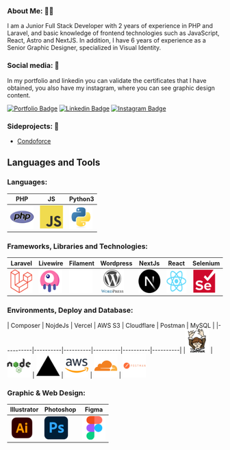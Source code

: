 ### About Me: 🧑‍🦱
I am a Junior Full Stack Developer with 2 years of experience in PHP and Laravel, and basic knowledge of frontend technologies such as JavaScript, React, Astro and NextJS. In addition, I have 6 years of experience as a Senior Graphic Designer, specialized in Visual Identity.
       
   
### Social media: 📡
In my portfolio and linkedin you can validate the certificates that I have obtained, you also have my instagram, where you can see graphic design content.

[![Portfolio Badge](https://img.shields.io/badge/portfolio-gray?style=for-the-badge&logo=showwcase)](https://jesus-portfolio.vercel.app/)
[![Linkedin Badge](https://img.shields.io/badge/linkedin-gray?style=for-the-badge&logo=linkedin)](https://www.linkedin.com/in/jesuiz/)
[![Instagram Badge](https://img.shields.io/badge/instagram-gray?style=for-the-badge&logo=instagram&logoColor=white)](https://www.instagram.com/jesuiz.design/)


### Sideprojects: 🚀
- [Condoforce](https://github.com/Jesuiz/Condoforce)


## Languages and Tools
<div>

### Languages:
| PHP | JS | Python3 |
|----------|----------|----------|
|  <img src="https://github.com/devicons/devicon/blob/master/icons/php/php-original.svg" title="PHP"  alt="php" width="55" height="55"/> | <img src="https://github.com/devicons/devicon/blob/master/icons/javascript/javascript-original.svg" title="JavaScript" alt="JavaScript" width="55" height="55"/> | <img src="https://github.com/devicons/devicon/blob/master/icons/python/python-original.svg" title="Python"  alt="Python" width="55" height="55"/>



### Frameworks, Libraries and Technologies:

| Laravel | Livewire | Filament | Wordpress | NextJs | React | Selenium |
|----------|----------|----------|----------|----------|----------|----------|
|<img src="https://github.com/devicons/devicon/blob/master/icons/laravel/laravel-original.svg" title="Laravel"  alt="Laravel" width="55" height="55"/> |  <img src="https://github.com/devicons/devicon/blob/master/icons/livewire/livewire-original.svg" title="Livewire"  alt="Livewire" width="55" height="55"/> |  <img src="assets\filament-php.svg" title="Filament" alt="Filament" width="55" height="55"/> | <img src="https://github.com/devicons/devicon/blob/master/icons/wordpress/wordpress-original.svg" title="SQLite" alt="SQLite" width="55" height="55"/> | <img src="https://github.com/devicons/devicon/blob/master/icons/nextjs/nextjs-original.svg" title="SQLite" alt="SQLite" width="55" height="55"/> | <img src="https://github.com/devicons/devicon/blob/master/icons/react/react-original.svg" title="React"  alt="React" width="55" height="55"/> | <img src="https://github.com/devicons/devicon/blob/master/icons/selenium/selenium-original.svg" title="Selenium"  alt="Selenium" width="55" height="55"/>



### Environments, Deploy and Database:

| Composer | NojdeJs | Vercel | AWS S3 | Cloudflare | Postman | MySQL |
|----------|----------|----------|----------|----------|----------|
|<img src="https://github.com/devicons/devicon/blob/master/icons/composer/composer-original.svg" title="Composer" alt="Composer" width="55" height="55"/> | <img src="https://github.com/devicons/devicon/blob/master/icons/nodejs/nodejs-original-wordmark.svg" title="nodejs" alt="NodeJS" width="55" height="55"/> | <img src="https://github.com/devicons/devicon/blob/master/icons/vercel/vercel-original.svg" title="Vercel" alt="Vercel" width="55" height="55"/> | <img src="https://github.com/devicons/devicon/blob/master/icons/amazonwebservices/amazonwebservices-original-wordmark.svg" title="AWS S3" alt="AWS S3" width="55" height="55"/> | <img src="https://github.com/devicons/devicon/blob/master/icons/cloudflare/cloudflare-original.svg" title="Cloudflare" alt="Cloudflare" width="55" height="55"/> | <img src="https://github.com/devicons/devicon/blob/master/icons/postman/postman-original-wordmark.svg" title="Postman" alt="Postman" width="55" height="55"/>



### Graphic & Web Design:

| Illustrator | Photoshop | Figma |
|----------|----------|----------|
|<img src="assets\illustrator.svg" title="Illustrator" alt="Illustrator" width="55" height="55" fill="#000000"/> | <img src="https://github.com/devicons/devicon/blob/master/icons/photoshop/photoshop-original.svg" title="Photoshop" alt="Photoshop" width="55" height="55"/> | <img src="https://github.com/devicons/devicon/blob/master/icons/figma/figma-original.svg" title="Figma" alt="Figma" width="55" height="55"/>

</div>
